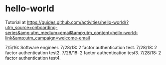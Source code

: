 # hello-world
Tutorial at https://guides.github.com/activities/hello-world/?utm_source=onboarding-series&amp;utm_medium=email&amp;utm_content=hello-world-link&amp;utm_campaign=welcome-email

7/5/16:  Software engineer.
7/28/18:  2 factor authentication test.
7/28/18:  2 factor authentication test2.
7/28/18:  2 factor authentication test3.
7/28/18:  2 factor authentication test4.